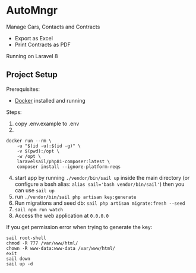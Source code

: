 # AutoMngr

Manage Cars, Contacts and Contracts

- Export as Excel
- Print Contracts as PDF

Running on Laravel 8

## Project Setup

Prerequisites: 
- [Docker](https://docker.com) installed and running

Steps:
1. copy .env.example to .env
2.
```
docker run --rm \
    -u "$(id -u):$(id -g)" \
    -v $(pwd):/opt \
    -w /opt \
    laravelsail/php81-composer:latest \
    composer install --ignore-platform-reqs
```
4. start app by running `./vendor/bin/sail up` inside the main directory (or configure a bash alias: `alias sail='bash vendor/bin/sail'`) then you can use `sail up`
5. run `./vendor/bin/sail php artisan key:generate`
6. Run migrations and seed db: `sail php artisan migrate:fresh --seed`
7. `sail npm run watch`
8. Access the web application at `0.0.0.0`

If you get permission error when trying to generate the key:
```
sail root-shell
chmod -R 777 /var/www/html/
chown -R www-data:www-data /var/www/html/
exit
sail down
sail up -d
```
